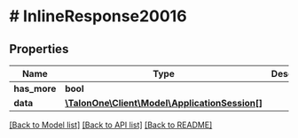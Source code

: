 # # InlineResponse20016

## Properties

Name | Type | Description | Notes
------------ | ------------- | ------------- | -------------
**has_more** | **bool** |  | [optional] 
**data** | [**\TalonOne\Client\Model\ApplicationSession[]**](ApplicationSession.md) |  | 

[[Back to Model list]](../../README.md#documentation-for-models) [[Back to API list]](../../README.md#documentation-for-api-endpoints) [[Back to README]](../../README.md)


